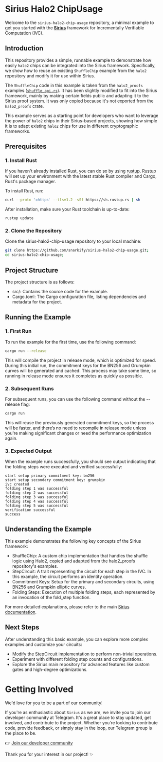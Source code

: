 # Sirius Halo2 ChipUsage

Welcome to the `sirius-halo2-chip-usage` repository, a minimal example to get you started with the [**Sirius**](https://github.com/snarkify/sirius/) framework for Incrementally Verifiable Computation (IVC).

## Introduction

This repository provides a simple, runnable example to demonstrate how easily `halo2` chips can be integrated into the Sirius framework. Specifically, we show how to reuse an existing `ShuffleChip` example from the `halo2` repository and modify it for use within Sirius.

The `ShuffleChip` code in this example is taken from the `halo2_proofs` examples ([`shuffle_api.rs`](https://github.com/snarkify/halo2/blob/snarkify/dev.scroll.alpha.2/halo2_proofs/examples/shuffle_api.rs)). It has been slightly modified to fit into the Sirius framework, mainly by making certain fields public and adapting it to the Sirius proof system. It was only copied because it's not exported from the `halo2_proofs` crate.

This example serves as a starting point for developers who want to leverage the power of `halo2` chips in their Sirius-based projects, showing how simple it is to adapt existing `halo2` chips for use in different cryptographic frameworks.

## Prerequisites

### 1. Install Rust

If you haven't already installed Rust, you can do so by using [rustup](https://rustup.rs/). Rustup will set up your environment with the latest stable Rust compiler and Cargo, Rust's package manager.

To install Rust, run:

```bash
curl --proto '=https' --tlsv1.2 -sSf https://sh.rustup.rs | sh
```

After installation, make sure your Rust toolchain is up-to-date:

```bash
rustup update
```

### 2. Clone the Repository
Clone the sirius-halo2-chip-usage repository to your local machine:

```bash
git clone https://github.com/snarkify/sirius-halo2-chip-usage.git;
cd sirius-halo2-chip-usage;
```

## Project Structure
The project structure is as follows:

- src/: Contains the source code for the example.
- Cargo.toml: The Cargo configuration file, listing dependencies and metadata for the project.

## Running the Example

### 1. First Run

To run the example for the first time, use the following command:

```bash
cargo run --release
```

This will compile the project in release mode, which is optimized for speed. During this initial run, the commitment keys for the BN256 and Grumpkin curves will be generated and cached. This process may take some time, so running in release mode ensures it completes as quickly as possible.

### 2. Subsequent Runs
For subsequent runs, you can use the following command without the --release flag:

```bash
cargo run
```

This will reuse the previously generated commitment keys, so the process will be faster, and there’s no need to recompile in release mode unless you're making significant changes or need the performance optimization again.

### 3. Expected Output
When the example runs successfully, you should see output indicating that the folding steps were executed and verified successfully:

```text
start setup primary commitment key: bn256
start setup secondary commitment key: grumpkin
ivc created
folding step 1 was successful
folding step 2 was successful
folding step 3 was successful
folding step 4 was successful
folding step 5 was successful
verification successful
success
```

## Understanding the Example
This example demonstrates the following key concepts of the Sirius framework:

- ShuffleChip: A custom chip implementation that handles the shuffle logic using Halo2, copied and adapted from the halo2_proofs repository's examples.
- StepCircuit: A trait representing the circuit for each step in the IVC. In this example, the circuit performs an identity operation.
- Commitment Keys: Setup for the primary and secondary circuits, using BN256 and Grumpkin elliptic curves.
- Folding Steps: Execution of multiple folding steps, each represented by an invocation of the fold_step function.

For more detailed explanations, please refer to the main [Sirius documentation](https://docs.snarkify.io/sirius-folding/examples/fold-a-halo2-circuit).

## Next Steps
After understanding this basic example, you can explore more complex examples and customize your circuits:

- Modify the StepCircuit implementation to perform non-trivial operations.
- Experiment with different folding step counts and configurations.
- Explore the Sirius main repository for advanced features like custom gates and high-degree optimizations.

# Getting Involved

We'd love for you to be a part of our community!

If you're as enthusiastic about `Sirius` as we are, we invite you to join our developer community at Telegram. It's a great place to stay updated, get involved, and contribute to the project. Whether you're looking to contribute code, provide feedback, or simply stay in the loop, our Telegram group is the place to be.

:point_right: [Join our developer community](https://t.me/+oQ04SUgs6KMyMzlh)

Thank you for your interest in our project! :sparkles:

